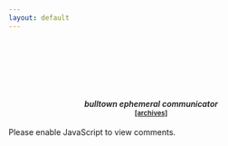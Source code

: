 ```yaml
---
layout: default
---
```

<script>document.title="𝗯𝘂𝗹𝗹𝘁𝗼𝘄𝗻.𝟮𝟬𝟮𝟮 | ephemeral.communicator"</script>

<div id="commento">
	<div style="font-size:1em;font-weight:600;font-style:italic;text-align:center;margin:90px 0 18px 0;padding-top:30px;clear:both;">bulltown ephemeral communicator<br><span style="font-style:normal;font-size:.85em;"><a href="/other/ephemeral/">[archives]</a></span>
	</div>
	<div id="comment-section"></div>
	<script>
		initComments({
			node: document.getElementById("comment-section"),
			defaultHomeserverUrl: "https://matrix.cactus.chat:8448",
			serverName: "cactus.chat",
			siteName: "bulltown.joejenett.com",
			commentSectionId: "home"
		})
	</script>
	<noscript>Please enable JavaScript to view comments.
	</noscript>
		
</div>